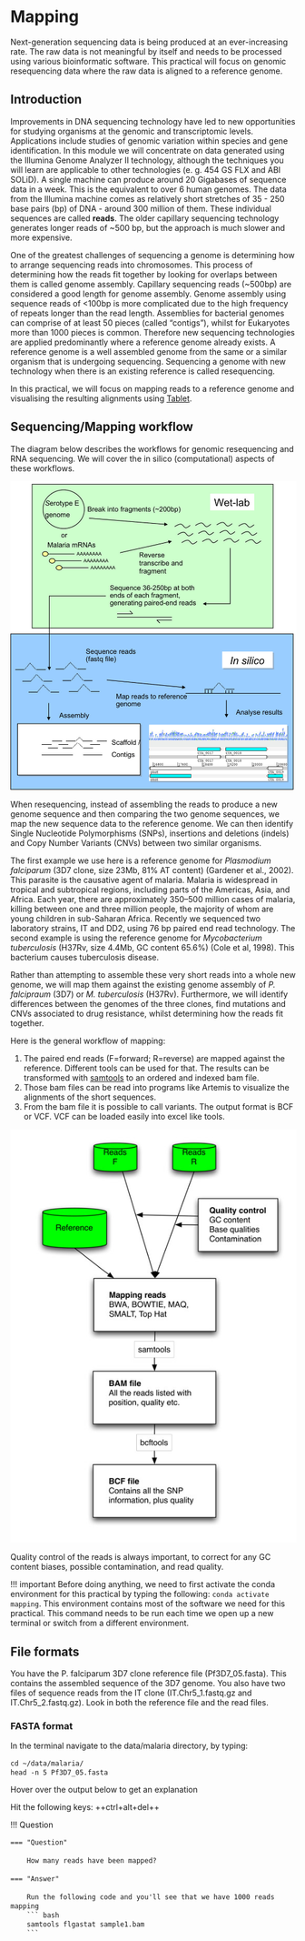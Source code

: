 # Mapping

Next-generation sequencing data is being produced at an ever-increasing rate. The raw data is not meaningful by itself and needs to be processed using various bioinformatic software. This practical will focus on genomic resequencing data where the raw data is aligned to a reference genome.

## Introduction
Improvements in DNA sequencing technology have led to new opportunities for studying organisms at the genomic and transcriptomic levels. Applications include studies of genomic variation within species and gene identification. In this module we will concentrate on data generated using the Illumina Genome Analyzer II technology, although the techniques you will learn are applicable to other technologies (e. g. 454 GS FLX and ABI SOLiD). A single machine can produce around 20 Gigabases of sequence data in a week. This is the equivalent to over 6 human genomes. The data from the Illumina machine comes as relatively short stretches of 35 - 250 base pairs (bp) of DNA - around 300 million of them. These individual sequences are called <strong>reads</strong>. The older capillary sequencing technology generates longer reads of ~500 bp, but the approach is much slower and more expensive.

One of the greatest challenges of sequencing a genome is determining how to arrange sequencing reads into chromosomes. This process of determining how the reads fit together by looking for overlaps between them is called genome assembly. Capillary sequencing reads (~500bp) are considered a good length for genome assembly. Genome assembly using sequence reads of &lt;100bp is more complicated due to the high frequency of repeats longer than the read length. Assemblies for bacterial genomes can comprise of at least 50 pieces (called “contigs”), whilst for Eukaryotes more than 1000 pieces is common. Therefore new sequencing technologies are applied predominantly where a reference genome already exists. A reference genome is a well assembled genome from the same or a similar organism that is undergoing sequencing. Sequencing a genome with new technology when there is an existing reference is called resequencing.

In this practical, we will focus on mapping reads to a reference genome and visualising the resulting alignments using <a href="https://ics.hutton.ac.uk/tablet/">Tablet</a>.

## Sequencing/Mapping workflow

The diagram below describes the workflows for genomic resequencing and RNA sequencing. We will cover the in silico (computational) aspects of these workflows.

![mapping_1](img/Mapping_1.jpg)

When resequencing, instead of assembling the reads to produce a new genome sequence and then comparing the two genome sequences, we map the new sequence data to the reference genome. We can then identify Single Nucleotide Polymorphisms (SNPs), insertions and deletions (indels) and Copy Number Variants (CNVs) between two similar organisms.

The first example we use here is a reference genome for <i>Plasmodium falciparum</i> (3D7 clone, size 23Mb, 81% AT content) (Gardener et al., 2002). This parasite is the causative agent of malaria. Malaria is widespread in tropical and subtropical regions, including parts of the Americas, Asia, and Africa. Each year, there are approximately 350–500 million cases of malaria, killing between one and three million people, the majority of whom are young children in sub-Saharan Africa. Recently we sequenced two laboratory strains, IT and DD2, using 76 bp paired end read technology. The second example is using the reference genome for <i>Mycobacterium tuberculosis</i> (H37Rv, size 4.4Mb, GC content 65.6%) (Cole et al, 1998). This bacterium causes tuberculosis disease.

Rather than attempting to assemble these very short reads into a whole new genome, we will map them against the existing genome assembly of <i>P. falcipraum</i> (3D7) or <i>M. tuberculosis</i> (H37Rv). Furthermore, we will identify differences between the genomes of the three clones, find mutations and CNVs associated to drug resistance, whilst determining how the reads fit together.

Here is the general workflow of mapping:
1. The paired end reads (F=forward; R=reverse) are mapped against the reference. Different tools can be used for that. The results can be transformed with <a href="https://github.com/samtools/samtools">samtools</a> to an ordered and indexed bam file.
2. Those bam files can be read into programs like Artemis to visualize the alignments of the short sequences.
3. From the bam file it is possible to call variants. The output format is BCF or VCF. VCF can be loaded easily into excel like tools.

![Mapping_2](img/Mapping_2.jpg)

Quality control of the reads is always important, to correct for any GC content biases, possible contamination, and read quality.

!!! important
    Before doing anything, we need to first activate the conda environment for this practical by typing the following: `conda activate mapping`. This environment contains most of the software we need for this practical. This command needs to be run each time we open up a new terminal or switch from a different environment. 

## File formats

You have the P. falciparum 3D7 clone reference file (Pf3D7_05.fasta). This contains the assembled sequence of the 3D7 genome. You also have two files of sequence reads from the IT clone (IT.Chr5_1.fastq.gz and IT.Chr5_2.fastq.gz). Look in both the reference file and the read files. 

### FASTA format

In the terminal navigate to the data/malaria directory, by typing:

```
cd ~/data/malaria/
head -n 5 Pf3D7_05.fasta
```

Hover over the output below to get an explanation

Hit the following keys: ++ctrl+alt+del++

!!! Question    

    === "Question"

        How many reads have been mapped?

    === "Answer"

        Run the following code and you'll see that we have 1000 reads mapping
        ``` bash
        samtools flgastat sample1.bam
        ```


